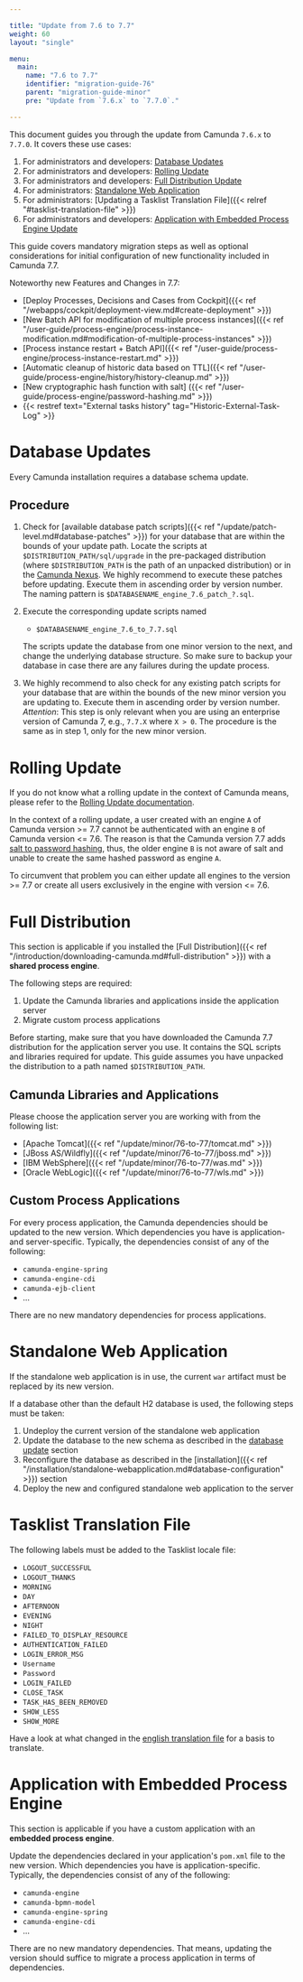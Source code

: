 ```yaml
---

title: "Update from 7.6 to 7.7"
weight: 60
layout: "single"

menu:
  main:
    name: "7.6 to 7.7"
    identifier: "migration-guide-76"
    parent: "migration-guide-minor"
    pre: "Update from `7.6.x` to `7.7.0`."

---
```


This document guides you through the update from Camunda `7.6.x` to `7.7.0`. It covers these use cases:

1. For administrators and developers: [Database Updates](#database-updates)
2. For administrators and developers: [Rolling Update](#rolling-update)
3. For administrators and developers: [Full Distribution Update](#full-distribution)
4. For administrators: [Standalone Web Application](#standalone-web-application)
4. For administrators: [Updating a Tasklist Translation File]({{< relref "#tasklist-translation-file" >}})
5. For administrators and developers: [Application with Embedded Process Engine Update](#application-with-embedded-process-engine)


This guide covers mandatory migration steps as well as optional considerations for initial configuration of new functionality included in Camunda 7.7.

Noteworthy new Features and Changes in 7.7:

* [Deploy Processes, Decisions and Cases from Cockpit]({{< ref "/webapps/cockpit/deployment-view.md#create-deployment" >}})
* [New Batch API for modification of multiple process instances]({{< ref "/user-guide/process-engine/process-instance-modification.md#modification-of-multiple-process-instances" >}})
* [Process instance restart + Batch API]({{< ref "/user-guide/process-engine/process-instance-restart.md" >}})
* [Automatic cleanup of historic data based on TTL]({{< ref "/user-guide/process-engine/history/history-cleanup.md" >}})
* [New cryptographic hash function with salt] ({{< ref "/user-guide/process-engine/password-hashing.md" >}})
* {{< restref text="External tasks history" tag="Historic-External-Task-Log" >}}

# Database Updates

Every Camunda installation requires a database schema update.

## Procedure

1. Check for [available database patch scripts]({{< ref "/update/patch-level.md#database-patches" >}}) for your database that are within the bounds of your update path.
 Locate the scripts at `$DISTRIBUTION_PATH/sql/upgrade` in the pre-packaged distribution (where `$DISTRIBUTION_PATH` is the path of an unpacked distribution) or in the [Camunda Nexus](https://artifacts.camunda.com/artifactory/camunda-bpm/org/camunda/bpm/distro/camunda-sql-scripts/).
 We highly recommend to execute these patches before updating. Execute them in ascending order by version number.
 The naming pattern is `$DATABASENAME_engine_7.6_patch_?.sql`.

2. Execute the corresponding update scripts named

    * `$DATABASENAME_engine_7.6_to_7.7.sql`

    The scripts update the database from one minor version to the next, and change the underlying database structure. So make sure to backup your database in case there are any failures during the update process.

3. We highly recommend to also check for any existing patch scripts for your database that are within the bounds of the new minor version you are updating to. Execute them in ascending order by version number. _Attention_: This step is only relevant when you are using an enterprise version of Camunda 7, e.g., `7.7.X` where `X > 0`. The procedure is the same as in step 1, only for the new minor version.


# Rolling Update

If you do not know what a rolling update in the context of Camunda means, please refer to the [Rolling Update documentation](../../rolling-update/).

In the context of a rolling update, a user created with an engine `A` of Camunda version >= 7.7 cannot be authenticated with an engine `B` of Camunda version <= 7.6. The reason is that the Camunda version 7.7 adds [salt to password hashing](../../../user-guide/process-engine/password-hashing/), thus, the older engine `B` is not aware of salt and unable to create the same hashed password as engine `A`.

To circumvent that problem you can either update all engines to the version >= 7.7 or create all users exclusively in the engine with version <= 7.6.

# Full Distribution

This section is applicable if you installed the [Full Distribution]({{< ref "/introduction/downloading-camunda.md#full-distribution" >}}) with a **shared process engine**.

The following steps are required:

1. Update the Camunda libraries and applications inside the application server
2. Migrate custom process applications

Before starting, make sure that you have downloaded the Camunda 7.7 distribution for the application server you use. It contains the SQL scripts and libraries required for update. This guide assumes you have unpacked the distribution to a path named `$DISTRIBUTION_PATH`.


## Camunda Libraries and Applications

Please choose the application server you are working with from the following list:

* [Apache Tomcat]({{< ref "/update/minor/76-to-77/tomcat.md" >}})
* [JBoss AS/Wildfly]({{< ref "/update/minor/76-to-77/jboss.md" >}})
* [IBM WebSphere]({{< ref "/update/minor/76-to-77/was.md" >}})
* [Oracle WebLogic]({{< ref "/update/minor/76-to-77/wls.md" >}})

## Custom Process Applications

For every process application, the Camunda dependencies should be updated to the new version. Which dependencies you have is application- and server-specific. Typically, the dependencies consist of any of the following:

* `camunda-engine-spring`
* `camunda-engine-cdi`
* `camunda-ejb-client`
* ...

There are no new mandatory dependencies for process applications.

# Standalone Web Application

If the standalone web application is in use, the current `war` artifact must be replaced by its new version.

If a database other than the default H2 database is used, the following steps must be taken:

1. Undeploy the current version of the standalone web application
2. Update the database to the new schema as described in the [database update](#database-updates) section
3. Reconfigure the database as described in the [installation]({{< ref "/installation/standalone-webapplication.md#database-configuration" >}})
   section
4. Deploy the new and configured standalone web application to the server

# Tasklist Translation File

The following labels must be added to the Tasklist locale file:

* `LOGOUT_SUCCESSFUL`
* `LOGOUT_THANKS`
* `MORNING`
* `DAY`
* `AFTERNOON`
* `EVENING`
* `NIGHT`
* `FAILED_TO_DISPLAY_RESOURCE`
* `AUTHENTICATION_FAILED`
* `LOGIN_ERROR_MSG`
* `Username`
* `Password`
* `LOGIN_FAILED`
* `CLOSE_TASK`
* `TASK_HAS_BEEN_REMOVED`
* `SHOW_LESS`
* `SHOW_MORE`

Have a look at what changed in the [english translation file](https://github.com/camunda/camunda-tasklist-translations/commit/43a649eddc65e68b825454be8ee6418921d91e5d) for a basis to translate.

# Application with Embedded Process Engine

This section is applicable if you have a custom application with an **embedded process engine**.

Update the dependencies declared in your application's `pom.xml` file to the new version. Which dependencies you have is application-specific. Typically, the dependencies consist of any of the following:

* `camunda-engine`
* `camunda-bpmn-model`
* `camunda-engine-spring`
* `camunda-engine-cdi`
* ...

There are no new mandatory dependencies. That means, updating the version should suffice to migrate a process application in terms of dependencies.
